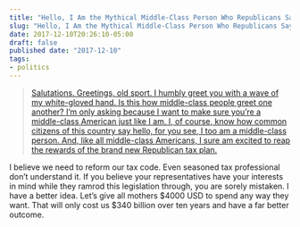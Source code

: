 ```yaml
---
title: "Hello, I Am the Mythical Middle-Class Person Who Republicans Say Will Benefit from Their New Tax Bill"
slug: "Hello, I Am the Mythical Middle-Class Person Who Republicans Say Will Benefit from Their New Tax Bill"
date: 2017-12-10T20:26:10-05:00
draft: false
published date: "2017-12-10"
tags:
- politics
---
```


>[Salutations. Greetings, old sport. I humbly greet you with a wave of my white-gloved hand. Is this how middle-class people greet one another? I’m only asking because I want to make sure you’re a middle-class American just like I am. I, of course, know how common citizens of this country say hello, for you see, I too am a middle-class person. And, like all middle-class Americans, I sure am excited to reap the rewards of the brand new Republican tax plan.][1]

I believe we need to reform our tax code. Even seasoned tax professional don’t understand it. If you believe your representatives have your interests in mind while they ramrod this legislation through, you are sorely mistaken. I have a better idea. Let’s give all mothers $4000 USD to spend any way they want. That will only cost us $340 billion over ten years and have a far better outcome.

[1]: https://www.mcsweeneys.net/articles/hello-i-am-the-mythical-middle-class-person-who-republicans-say-will-benefit-from-their-new-tax-bill
